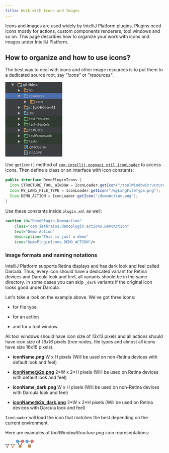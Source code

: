 ```yaml
---
title: Work with Icons and Images
---
```



Icons and images are used widely by IntelliJ Platform plugins.
Plugins need icons mostly for actions, custom components renderers, tool windows and so on.
This page describes how to organize your work with icons and images under IntelliJ Platform.

## How to organize and how to use icons?

The best way to deal with icons and other image resources is to put them to a dedicated source root, say *"icons"* or *"resources"*.

![Icons](img/icons1.png)

Use `getIcon()` method of [`com.intellij.openapi.util.IconLoader`](upsource:///platform/util/src/com/intellij/openapi/util/IconLoader.java) to access icons.
Then define a class or an interface with icon constants:

```java
public interface DemoPluginIcons {
  Icon STRUCTURE_TOOL_WINDOW = IconLoader.getIcon("/toolWindowStructure.png");
  Icon MY_LANG_FILE_TYPE = IconLoader.getIcon("/myLangFileType.png");
  Icon DEMO_ACTION = IconLoader.getIcon("/demoAction.png");
}
```
Use these constants inside `plugin.xml` as well:

```xml
<action id="DemoPlugin.DemoAction"
    class="com.jetbrains.demoplugin.actions.DemoAction"
    text="Demo Action"
    description="This is just a demo"
    icon="DemoPluginIcons.DEMO_ACTION"/>
```

### Image formats and naming notations

IntelliJ Platform supports Retina displays and has dark look and feel called Darcula.
Thus, every icon should have a dedicated variant for Retina devices and Darcula look and feel, all variants should be in the same directory.
In some cases you can skip `_dark` variants if the original icon looks good under Darcula.

Let's take a look on the example above.
We've got three icons:

*  for file type

*  for an action

*  and for a tool window.

All tool windows should have icon size of *13x13* pixels and all actions should have icon size of *16x16* pixels (tree nodes, file types and almost all icons have size 16x16 pixels).

*  **iconName.png** W x H pixels (Will be used on non-Retina devices with default look and feel)

*  **iconName@2x.png** 2\*W x 2\*H pixels (Will be used on Retina devices with default look and feel)

*  **iconName_dark.png** W x H pixels (Will be used on non-Retina devices with Darcula look and feel)

*  **iconName@2x_dark.png** 2\*W x 2\*H pixels (Will be used on Retina devices with Darcula look and feel)

`IconLoader` will load the icon that matches the best depending on the current environment.

Here are examples of *toolWindowStructure.png* icon representations:

![Tool Window Structure](img/toolWindowStructure.png)
![Tool Window Structure, dark](img/toolWindowStructure_dark.png)
![Tool Window Structure, retina](img/toolWindowStructure@2x.png)
![Tool Window Structure, retina, dark](img/toolWindowStructure@2x_dark.png)

